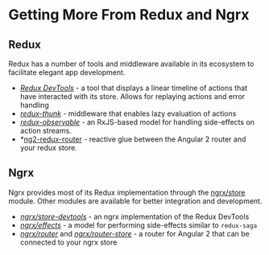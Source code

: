 # Getting More From Redux and Ngrx

## Redux

Redux has a number of tools and middleware available in its ecosystem to facilitate elegant app development.

- *[Redux DevTools](https://github.com/gaearon/redux-devtools)* - a tool that displays a linear timeline of actions that have interacted with its store. Allows for replaying actions and error handling
- *[redux-thunk](https://github.com/gaearon/redux-thunk)* - middleware that enables lazy evaluation of actions
- *[redux-observable](https://github.com/redux-observable/redux-observable)* - an RxJS-based model for handling side-effects on action streams.
- *[ng2-redux-router](https://github.com/dagstuan/ng2-redux-router) - reactive glue between the Angular 2 router and your redux store.

## Ngrx

Ngrx provides most of its Redux implementation through the [ngrx/store](https://github.com/ngrx/store) module. Other modules are available for better integration and development.

- *[ngrx/store-devtools](https://github.com/ngrx/store-devtools)* - an ngrx implementation of the Redux DevTools
- *[ngrx/effects](https://github.com/ngrx/effects)* - a model for performing side-effects similar to `redux-saga`
- *[ngrx/router](https://github.com/ngrx/router)* and *[ngrx/router-store](https://github.com/ngrx/router-store)* - a router for Angular 2 that can be connected to your ngrx store